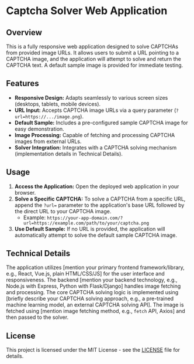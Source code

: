 # Captcha Solver Web Application

## Overview

This is a fully responsive web application designed to solve CAPTCHAs from provided image URLs. It allows users to submit a URL pointing to a CAPTCHA image, and the application will attempt to solve and return the CAPTCHA text. A default sample image is provided for immediate testing.

## Features

*   **Responsive Design:** Adapts seamlessly to various screen sizes (desktops, tablets, mobile devices).
*   **URL Input:** Accepts CAPTCHA image URLs via a query parameter (`?url=https://.../image.png`).
*   **Default Sample:** Includes a pre-configured sample CAPTCHA image for easy demonstration.
*   **Image Processing:** Capable of fetching and processing CAPTCHA images from external URLs.
*   **Solver Integration:** Integrates with a CAPTCHA solving mechanism (implementation details in Technical Details).

## Usage

1.  **Access the Application:** Open the deployed web application in your browser.
2.  **Solve a Specific CAPTCHA:** To solve a CAPTCHA from a specific URL, append the `?url=` parameter to the application's base URL followed by the direct URL to your CAPTCHA image.
    *   Example: `https://your-app-domain.com/?url=https://example.com/path/to/your/captcha.png`
3.  **Use Default Sample:** If no URL is provided, the application will automatically attempt to solve the default sample CAPTCHA image.

## Technical Details

The application utilizes [mention your primary frontend framework/library, e.g., React, Vue.js, plain HTML/CSS/JS] for the user interface and responsiveness. The backend [mention your backend technology, e.g., Node.js with Express, Python with Flask/Django] handles image fetching and processing. The core CAPTCHA solving logic is implemented using [briefly describe your CAPTCHA solving approach, e.g., a pre-trained machine learning model, an external CAPTCHA solving API]. The image is fetched using [mention image fetching method, e.g., `fetch` API, Axios] and then passed to the solver.

## License

This project is licensed under the MIT License - see the [LICENSE](LICENSE) file for details.